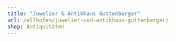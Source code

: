 ```yaml
---
title: "Juwelier & Antikhaus Guttenberger"
url: /ellhofen/juwelier-und-antikhaus-guttenberger/
shop: Antiquitäten
---
```

